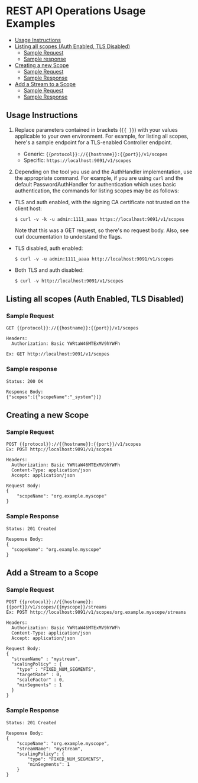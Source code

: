 # REST API Operations Usage Examples

  * [Usage Instructions](#usage-instructions)
  * [Listing all scopes (Auth Enabled, TLS Disabled)](#listing-all-scopes--auth-enabled--tls-disabled-)
    + [Sample Request](#sample-request)
    + [Sample response](#sample-response)
  * [Creating a new Scope](#creating-a-new-scope)
    + [Sample Request](#sample-request-1)
    + [Sample Response](#sample-response)
  * [Add a Stream to a Scope](#add-a-stream-to-a-scope)
    + [Sample Request](#sample-request-2)
    + [Sample Response](#sample-response-1)

## Usage Instructions

1. Replace parameters contained in brackets (`{{ }}`) with your values applicable to your own environment. For example, for listing all scopes, here's a sample endpoint for a TLS-enabled Controller endpoint.  
   * Generic: `{{protocol}}://{{hostname}}:{{port}}/v1/scopes`
   * Specific: `https://localhost:9091/v1/scopes`

2. Depending on the tool you use and the AuthHandler implementation, use the appropriate command. For example, if you are using `curl` and the default PasswordAuthHandler for authentication which uses basic authentication, the commands for listing scopes may be as follows:

  * TLS and auth enabled, with the signing CA certificate not trusted on the client host: 
    
    ```
    $ curl -v -k -u admin:1111_aaaa https://localhost:9091/v1/scopes
    ```
    Note that this was a GET request, so there's no request body. Also, see curl documentation to understand the flags. 
    
  * TLS disabled, auth enabled: 
    
    ```
    $ curl -v -u admin:1111_aaaa http://localhost:9091/v1/scopes
    ```
    
  * Both TLS and auth disabled:
  
    ```
    $ curl -v http://localhost:9091/v1/scopes
    ```

## Listing all scopes (Auth Enabled, TLS Disabled)

### Sample Request

```
GET {{protocol}}://{{hostname}}:{{port}}/v1/scopes

Headers:
  Authorization: Basic YWRtaW46MTExMV9hYWFh

Ex: GET http://localhost:9091/v1/scopes
```

### Sample response

```
Status: 200 OK

Response Body: 
{"scopes":[{"scopeName":"_system"}]}
```

## Creating a new Scope

### Sample Request

```
POST {{protocol}}://{{hostname}}:{{port}}/v1/scopes
Ex: POST http://localhost:9091/v1/scopes

Headers:
  Authorization: Basic YWRtaW46MTExMV9hYWFh
  Content-Type: application/json
  Accept: application/json

Request Body:
{
    "scopeName": "org.example.myscope"
}
```

### Sample Response

```
Status: 201 Created

Response Body:
{
  "scopeName": "org.example.myscope"
}
```

## Add a Stream to a Scope

### Sample Request

```
POST {{protocol}}://{{hostname}}:{{port}}/v1/scopes/{{myscope}}/streams
Ex: POST http://localhost:9091/v1/scopes/org.example.myscope/streams

Headers:
  Authorization: Basic YWRtaW46MTExMV9hYWFh
  Content-Type: application/json
  Accept: application/json

Request Body:
{
  "streamName" : "mystream",
  "scalingPolicy" : {
    "type" : "FIXED_NUM_SEGMENTS",
    "targetRate" : 0,
    "scaleFactor" : 0,
    "minSegments" : 1
  }
}
```

### Sample Response

```
Status: 201 Created

Response Body:
{
    "scopeName": "org.example.myscope",
    "streamName": "mystream",
    "scalingPolicy": {
        "type": "FIXED_NUM_SEGMENTS",
        "minSegments": 1
    }
}

```
